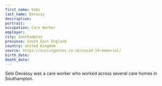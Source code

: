 ```yaml
---
first_name: Sebi
last_name: Devassy
description: 
portrait: 
occupation: Care Worker
employer: 
city: Southampton
province: ‎South East England
country: United Kingdom
source: https://nursingnotes.co.uk/covid-19-memorial/
birth_date: 
death_date: 
---
```


Sebi Devassy was a care worker who worked across several care homes in Southampton.